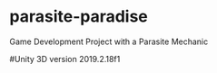 # parasite-paradise
Game Development Project with a Parasite Mechanic


#Unity 3D version
2019.2.18f1